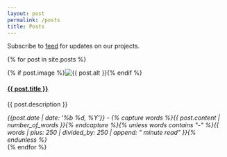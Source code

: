 ```yaml
---
layout: post
permalink: /posts
title: Posts
---
```

<div class="notice">Subscribe to <a href="{{ site.baseurl }}/feed" target="_blank" data-goatcounter-click="rss">feed</a> for updates on our projects.</div>

{% for post in site.posts %}
<section>
  {% if post.image %}<img alt="{{ post.alt }}" src="{{ post.image | prepend: site.baseurl | prepend: site.url }}">{% endif %}
  <h4><a href="{{ post.url | prepend: site.baseurl | prepend: site.url }}">{{ post.title }}</a></h4>
  <p>{{ post.description }}</p>
  <cite>{{post.date | date: '%b %d, %Y'}} - {% capture words %}{{ post.content | number_of_words }}{% endcapture %}{% unless words contains "-" %}{{ words | plus: 250 | divided_by: 250 | append: " minute read" }}{% endunless %}</cite>
</section>
{% endfor %}